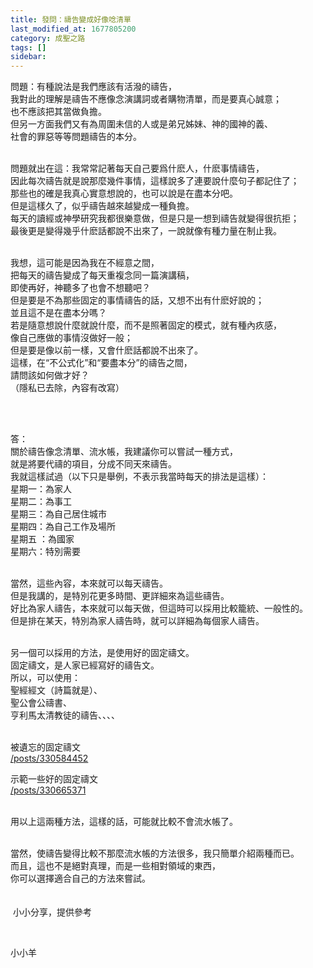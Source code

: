 ```yaml
---
title: 發問：禱告變成好像唸清單
last_modified_at: 1677805200
category: 成聖之路
tags: []
sidebar: 
---
```


 <p>問題：有種說法是我們應該有活潑的禱告，<br>
我對此的理解是禱告不應像念演講詞或者購物清單，而是要真心誠意；<br>
也不應該把其當做負擔。<br>
但另一方面我們又有為周圍未信的人或是弟兄姊妹、神的國神的義、<br>
社會的罪惡等等問題禱告的本分。</p>

<p><br>
問題就出在這：我常常記著每天自己要爲什麽人，什麽事情禱告，<br>
因此每次禱告就是說那麼幾件事情，這樣說多了連要說什麼句子都記住了；<br>
那些也的確是我真心實意想說的，也可以說是在盡本分吧。<br>
但是這樣久了，似乎禱告越來越變成一種負擔。<br>
每天的讀經或神學研究我都很樂意做，但是只是一想到禱告就變得很抗拒；<br>
最後更是變得幾乎什麽話都說不出來了，一說就像有種力量在制止我。</p>

<p><br>
我想，這可能是因為我在不經意之間，<br>
把每天的禱告變成了每天重複念同一篇演講稿，<br>
即使再好，神聽多了也會不想聽吧？<br>
但是要是不為那些固定的事情禱告的話，又想不出有什麽好說的；<br>
並且這不是在盡本分嗎？<br>
若是隨意想說什麼就說什麼，而不是照著固定的模式，就有種內疚感，<br>
像自己應做的事情沒做好一般；<br>
但是要是像以前一樣，又會什麽話都說不出來了。<br>
這樣，在“不公式化”和“要盡本分”的禱告之間，<br>
請問該如何做才好？<br>
（隱私已去除，內容有改寫）</p>

<p>&nbsp;</p>

<p><br>
答：<br>
關於禱告像念清單、流水帳，我建議你可以嘗試一種方式，<br>
就是將要代禱的項目，分成不同天來禱告。<br>
我就這樣試過（以下只是舉例，不表示我當時每天的排法是這樣）：<br>
星期一：為家人<br>
星期二：為事工<br>
星期三：為自己居住城市<br>
星期四：為自己工作及場所<br>
星期五 ：為國家<br>
星期六：特別需要</p>

<p><br>
當然，這些內容，本來就可以每天禱告。<br>
但是我講的，是特別花更多時間、更詳細來為這些禱告。<br>
好比為家人禱告，本來就可以每天做，但這時可以採用比較籠統、一般性的。<br>
但是排在某天，特別為家人禱告時，就可以詳細為每個家人禱告。</p>

<p><br>
另一個可以採用的方法，是使用好的固定禱文。<br>
固定禱文，是人家已經寫好的禱告文。<br>
所以，可以使用：<br>
聖經經文（詩篇就是）、<br>
聖公會公禱書、<br>
亨利馬太清教徒的禱告、、、、</p>

<p><br>
被遺忘的固定禱文<br>
<a href="/posts/330584452" target="_blank">/posts/330584452</a></p>

<p>示範一些好的固定禱文<br>
<a href="/posts/330665371" target="_blank">/posts/330665371</a></p>

<p><br>
用以上這兩種方法，這樣的話，可能就比較不會流水帳了。</p>

<p><br>
當然，使禱告變得比較不那麼流水帳的方法很多，我只簡單介紹兩種而已。<br>
而且，這也不是絕對真理，而是一些相對領域的東西，<br>
你可以選擇適合自己的方法來嘗試。<br>
&nbsp;<br>
&nbsp;<br>
&nbsp;小小分享，提供參考</p>

<p>&nbsp;</p>

<p>小小羊</p>
